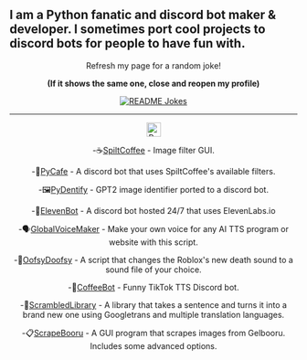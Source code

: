 ## I am a Python fanatic and discord bot maker & developer. I sometimes port cool projects to discord bots for people to have fun with.

<div align='center'>
  Refresh my page for a random joke! 
  
  **(If it shows the same one, close and reopen my profile)**
  
  <a href="https://readme-jokes.vercel.app"><img align="center" src="https://readme-jokes.vercel.app/api" alt="README Jokes">
</a>
</div>

---

<div align='center'>
  <img src="https://api.jm26.net/badge/beta?g&label=Python&icon=f3e2&message=Projects&color=1800cc&format=jpg" height="25px" alt="Python Projects">  
  
  -☕[SpiltCoffee](https://github.com/ColdCawfee/SpiltCoffee) - Image filter GUI.
  
  -🍵[PyCafe](https://github.com/ColdCawfee/PyCafe) - A discord bot that uses SpiltCoffee's available filters.

  -🖼️[PyDentify](https://github.com/ColdCawfee/PyDentify) - GPT2 image identifier ported to a discord bot.

  -🤖[ElevenBot](https://github.com/elevenlabs/discord-bot) - A discord bot hosted 24/7 that uses ElevenLabs.io

  -🗣️[GlobalVoiceMaker](https://github.com/ColdCawfee/GlobalVoiceMaker) - Make your own voice for any AI TTS program or website with this script.

  -🔁[OofsyDoofsy](https://github.com/ColdCawfee/OofsyDoofsy) - A script that changes the Roblox's new death sound to a sound file of your choice.

  -🎵[CoffeeBot](https://github.com/ColdCawfee/CoffeeBot) - Funny TikTok TTS Discord bot.

  -🍳[ScrambledLibrary](https://github.com/Vessel-Legends/ScrambledLibrary) - A library that takes a sentence and turns it into a brand new one using Googletrans and multiple translation languages.

  -📋[ScrapeBooru](https://github.com/Vessel-Legends/ScrapeBooru) - A GUI program that scrapes images from Gelbooru. Includes some advanced options. 

</div>
